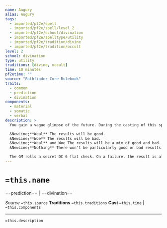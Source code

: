 ```yaml
---
name: Augury
alias: Augury
tags:
  - imported/pf2e/spell
  - imported/pf2e/spell/level_2
  - imported/pf2e/school/divination
  - imported/pf2e/spelltype/utility
  - imported/pf2e/tradition/divine
  - imported/pf2e/tradition/occult
level: 2
school: divination
type: utility
traditions: [divine, occult]
time: 10 minutes
pf2etime: ""
source: "Pathfinder Core Rulebook"
traits:
  - common
  - prediction
  - divination
components:
  - material
  - somatic
  - verbal
description: >
  You gain a vague glimpse of the future. During the casting of this spell, ask about the results of a particular course of action. The spell can predict results up to 30 minutes into the future and reveals the GM's best guess among the following outcomes:

  &NewLine;**Weal** The results will be good.
  &NewLine;**Woe** The results will be bad.
  &NewLine;**Weal** and Woe The results will be a mix of good and bad.
  &NewLine;**Nothing** There won't be particularly good or bad results.

  The GM rolls a secret DC 6 flat check. On a failure, the result is always "nothing." This makes it impossible to tell whether a "nothing" result is accurate. If anyone asks about the same topic as the first casting of augury during an additional casting, the GM uses the secret roll result from the first casting. If circumstances change, though, it's possible to get a different result.
---
```

# `=this.name`
==prediction== | ==divination==

*Source* `=this.source`
**Traditions** `=this.traditions`
**Cast** `=this.time` | `=this.components`

***
`=this.description`